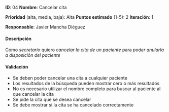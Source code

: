 **ID**: 04
**Nombre**: Cancelar cita

**Prioridad** (alta, media, baja): Alta
**Puntos estimado** (1-5): 2
**Iteración**: 1

**Responsable**: Javier Mancha Diéguez

#### Descripción

Como *secretario* quiero *cancelar la cita de un paciente* para *poder anularla a disposición del paciente*

#### Validación

* Se deben poder cancelar una cita a cualquier paciente
* Los resultados de la búsqueda pueden mostrar cero o más resultados
* No es necesario utilizar el nombre completo para buscar al paciente al que cancelar la cita
* Se pide la cita que se desea cancelar
* Se debe mostrar si la cita se ha cancelado correctamente


